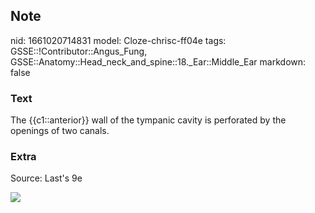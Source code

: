 ## Note
nid: 1661020714831
model: Cloze-chrisc-ff04e
tags: GSSE::!Contributor::Angus_Fung, GSSE::Anatomy::Head_neck_and_spine::18._Ear::Middle_Ear
markdown: false

### Text
The {{c1::anterior}} wall of the tympanic cavity is perforated by the openings of two canals.

### Extra
Source: Last's 9e
<div><img src=
"paste-30a9c25b0559c81ae3cb3165fd1742f62f6117d9.jpg"></div>
